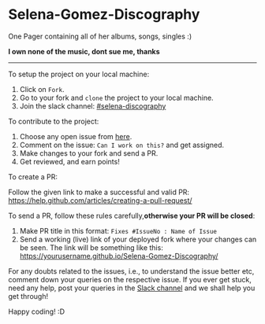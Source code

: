 # Selena-Gomez-Discography
One Pager containing all of her albums, songs, singles :)

**I own none of the music, dont sue me, thanks**

---------------------------------------------------------------------------------------

To setup the project on your local machine:

1. Click on `Fork`.
2. Go to your fork and `clone` the project to your local machine.
3. Join the slack channel: [#selena-discography](https://opencodeiiita.slack.com/messages/CFBEJSQJU/)

To contribute to the project:

1. Choose any open issue from [here](https://github.com/OrionStar25/Selena-Gomez-Discography/issues). 
2. Comment on the issue: `Can I work on this?` and get assigned.
3. Make changes to your fork and send a PR.
4. Get reviewed, and earn points!

To create a PR:

Follow the given link to make a successful and valid PR: https://help.github.com/articles/creating-a-pull-request/

To send a PR, follow these rules carefully,**otherwise your PR will be closed**:

1. Make PR title in this format: `Fixes #IssueNo : Name of Issue`
2. Send a working (live) link of your deployed fork where your changes can be seen. The link will be something like this: https://yourusername.github.io/Selena-Gomez-Discography/


 For any doubts related to the issues, i.e., to understand the issue better etc, comment down your queries on the respective issue. If you ever get stuck, need any help, post your queries in the [Slack channel](https://opencodeiiita.slack.com/messages/CFBEJSQJU/) and we shall help you get through! 

 Happy coding! :D 
